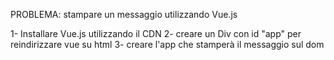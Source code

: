 PROBLEMA: stampare un messaggio utilizzando Vue.js

1- Installare Vue.js utilizzando il CDN
2- creare un Div con id "app" per reindirizzare vue su html
3- creare l'app che stamperà il messaggio sul dom